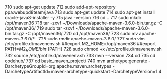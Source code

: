   710  sudo  apt-get update
  712  sudo add-apt-repository ppa:webupd8team/java
  713  sudo  apt-get update
  714  sudo apt-get install oracle-java8-installer -y
  715  java  -version
  716  cd ..
  717  sudo  mkdir /opt/maven36
  718  tar -zxvf ~/Downloads/apache-maven-3.6.0-bin.tar.gz  -C /opt/maven36/
  719  sudo tar -zxvf ~/Downloads/apache-maven-3.6.0-bin.tar.gz  -C /opt/maven36/
  720  cd /opt/maven36/
  723  sudo mv apache-maven-3.6.0/* .
  725  sudo rmdir apache-maven-3.6.0/
  727  sudo vim /etc/profile.d/mavenenv.sh
       ##export M2_HOME=/opt/maven36
       ##export PATH=${M2_HOME}/bin:${PATH}
  728  sudo chmod +x /etc/profile.d/mavenenv.sh
  732  source /etc/profile.d/mavenenv.sh 
  733  mvn --version
  734  cd 
  735  cd codehub/
  737  cd basic_maven_project/
  740  mvn archetype:generate -DarchetypeGroupId=org.apache.maven.archetypes -DarchetypeArtifactId=maven-archetype-quickstart -DarchetypeVersion=1.4
